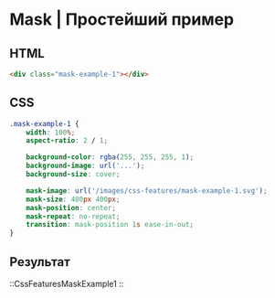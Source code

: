 # Mask | Простейший пример

## HTML
```html
<div class="mask-example-1"></div>
```

## CSS
```css
.mask-example-1 {
	width: 100%;
	aspect-ratio: 2 / 1;

	background-color: rgba(255, 255, 255, 1);
	background-image: url('...');
	background-size: cover;

	mask-image: url('/images/css-features/mask-example-1.svg');
	mask-size: 400px 400px;
	mask-position: center;
	mask-repeat: no-repeat;
	transition: mask-position 1s ease-in-out;
}
```

## Результат
::CssFeaturesMaskExample1
::
